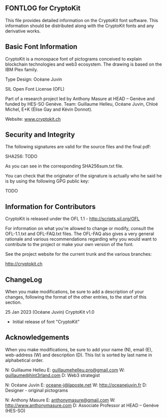 FONTLOG for CryptoKit
-------------------

This file provides detailed information on the CryptoKit font software.
This information should be distributed along with the CryptoKit fonts
and any derivative works.


Basic Font Information
--------------------------

CryptoKit is a monospace font of pictograms conceived to explain blockchain technologies and web3 ecosystem. The drawing is based on the IBM Plex family.

Type Design: Océane Juvin

SIL Open Font License (OFL)

Part of a research project led by Anthony Masure at HEAD – Genève and funded by HES-SO Genève. Team: Guillaume Helleu, Océane Juvin, Chloé Michel, E+K (Élise Gay and Kévin Donnot). 

Website: www.cryptokit.ch

Security and Integrity
-------------------------

The following signatures are valid for the source files and the final pdf:

SHA256: TODO

As you can see in the corresponding SHA256sum.txt file.

You can check that the originator of the signature is actually who he said he
is by using the following GPG public key:

TODO


Information for Contributors
------------------------------

CryptoKit is released under the OFL 1.1 - http://scripts.sil.org/OFL

For information on what you're allowed to change or modify, consult the
OFL-1.1.txt and OFL-FAQ.txt files. The OFL-FAQ also gives a very general
rationale and various recommendations regarding why you would want to
contribute to the project or make your own version of the font.

See the project website for the current trunk and the various branches:

http://cryptokit.ch


ChangeLog
----------

When you make modifications, be sure to add a description of your changes,
following the format of the other entries, to the start of this section.



25 Jan 2023 (Océane Juvin) CryptoKit v1.0
- Initial release of font "CryptoKit"


Acknowledgements
-------------------------

When you make modifications, be sure to add your name (N), email (E),
web-address (W) and description (D). This list is sorted by last name in
alphabetical order.

N: Guillaume Helleu
E: guillaumehelleu.pro@gmail.com
W: guillaume@hint3rland.com
D: Web3 strategist

N: Océane Juvin
E: oceane-j@laposte.net
W: http://oceanejuvin.fr
D: Designer - original pictograms

N: Anthony Masure
E: anthonymasure@gmail.com
W: http://www.anthonymasure.com
D: Associate Professor at HEAD – Genève (HES-SO)
